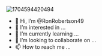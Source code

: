 ![1704594420494](https://github.com/RonRobertson49/RonRobertson49/assets/155919745/53d6d50a-5efc-43c2-a61e-3da73319f6a5)
- 👋 Hi, I’m @RonRobertson49
- 👀 I’m interested in ...
- 🌱 I’m currently learning ...
- 💞️ I’m looking to collaborate on ...
- 📫 How to reach me ...

<!---
RonRobertson49/RonRobertson49 is a ✨ special ✨ repository because its `README.md` (this file) appears on your GitHub profile.
You can click the Preview link to take a look at your changes.
--->
